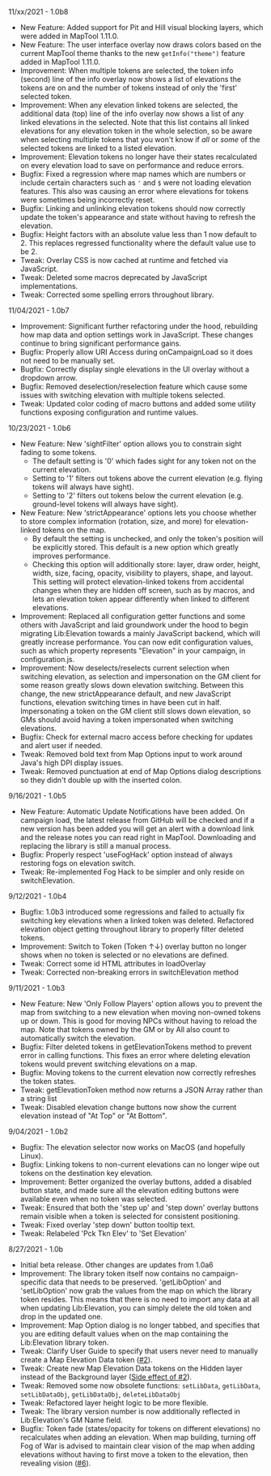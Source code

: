 11/xx/2021 - 1.0b8

- New Feature: Added support for Pit and Hill visual blocking layers, which were added in MapTool 1.11.0.
- New Feature: The user interface overlay now draws colors based on the current MapTool theme thanks to the new `getInfo("theme")` feature added in MapTool 1.11.0.
- Improvement: When multiple tokens are selected, the token info (second) line of the info overlay now shows a list of elevations the tokens are on and the number of tokens instead of only the 'first' selected token.
- Improvement: When any elevation linked tokens are selected, the additional data (top) line of the info overlay now shows a list of any linked elevations in the selected. Note that this list contains all linked elevations for any elevation token in the whole selection, so be aware when selecting multiple tokens that you won't know if *all* or *some* of the selected tokens are linked to a listed elevation.
- Improvement: Elevation tokens no longer have their states recalculated on every elevation load to save on performance and reduce errors.
- Bugfix: Fixed a regression where map names which are numbers or include certain characters such as `'` and `$` were not loading elevation features. This also was causing an error where elevations for tokens were sometimes being incorrectly reset.
- Bugfix: Linking and unlinking elevation tokens should now correctly update the token's appearance and state without having to refresh the elevation.
- Bugfix: Height factors with an absolute value less than 1 now default to 2. This replaces regressed functionality where the default value use to be 2.
- Tweak: Overlay CSS is now cached at runtime and fetched via JavaScript.
- Tweak: Deleted some macros deprecated by JavaScript implementations.
- Tweak: Corrected some spelling errors throughout library.

11/04/2021 - 1.0b7

* Improvement: Significant further refactoring under the hood, rebuilding how map data and option settings work in JavaScript. These changes continue to bring significant performance gains.
* Bugfix: Properly allow URI Access during onCampaignLoad so it does not need to be manually set.
* Bugfix: Correctly display single elevations in the UI overlay without a dropdown arrow.
* Bugfix: Removed deselection/reselection feature which cause some issues with switching elevation with multiple tokens selected.
* Tweak: Updated color coding of macro buttons and added some utility functions exposing configuration and runtime values.

10/23/2021 - 1.0b6

* New Feature: New 'sightFilter' option allows you to constrain sight fading to some tokens. 
  * The default setting is '0' which fades sight for any token not on the current elevation.
  * Setting to '1' filters out tokens above the current elevation (e.g. flying tokens will always have sight).
  * Setting to '2' filters out tokens below the current elevation (e.g. ground-level tokens will always have sight).
* New Feature: New 'strictAppearance' options lets you choose whether to store complex information (rotation, size, and more) for elevation-linked tokens on the map. 
  * By default the setting is unchecked, and only the token's position will be explicitly stored. This default is a new option which greatly improves performance.
  * Checking this option will additionally store: layer, draw order, height, width, size, facing, opacity, visibility to players, shape, and layout. This setting will protect elevation-linked tokens from accidental changes when they are hidden off screen, such as by macros, and lets an elevation token appear differently when linked to different elevations.
* Improvement: Replaced all configuration getter functions and some others with JavaScript and laid groundwork under the hood to begin migrating Lib:Elevation towards a mainly JavaScript backend, which will greatly increase performance. You can now edit configuration values, such as which property represents "Elevation" in your campaign, in configuration.js.
* Improvement: Now deselects/reselects current selection when switching elevation, as selection and impersonation on the GM client for some reason greatly slows down elevation switching. Between this change, the new strictAppearance default, and new JavaScript functions, elevation switching times in have been cut in half. Impersonating a token on the GM client still slows down elevation, so GMs should avoid having a token impersonated when switching elevations.
* Bugfix: Check for external macro access before checking for updates and alert user if needed.
* Tweak: Removed bold text from Map Options input to work around Java's high DPI display issues.
* Tweak: Removed punctuation at end of Map Options dialog descriptions so they didn't double up with the inserted colon.

9/16/2021 - 1.0b5

* New Feature: Automatic Update Notifications have been added. On campaign load, the latest release from GitHub will be checked and if a new version has been added you will get an alert with a download link and the release notes you can read right in MapTool. Downloading and replacing the library is still a manual process.
* Bugfix: Properly respect 'useFogHack' option instead of always restoring fogs on elevation switch.
* Tweak: Re-implemented Fog Hack to be simpler and only reside on switchElevation.

9/12/2021 - 1.0b4

* Bugfix: 1.0b3 introduced some regressions and failed to actually fix switching key elevations when a linked token was deleted. Refactored elevation object getting throughout library to properly filter deleted tokens.
* Improvement: Switch to Token (Token ↑↓) overlay button no longer shows when no token is selected or no elevations are defined.
* Tweak: Correct some id HTML attributes in loadOverlay
* Tweak: Corrected non-breaking errors in switchElevation method

9/11/2021 - 1.0b3

* New Feature: New 'Only Follow Players' option allows you to prevent the map from switching to a new elevation when moving non-owned tokens up or down. This is good for moving NPCs without having to reload the map. Note that tokens owned by the GM or by All also count to automatically switch the elevation.
* Bugfix: Filter deleted tokens in getElevationTokens method to prevent error in calling functions. This fixes an error where deleting elevation tokens would prevent switching elevations on a map.
* Bugfix: Moving tokens to the current elevation now correctly refreshes the token states.
* Tweak: getElevationToken method now returns a JSON Array rather than a string list
* Tweak: Disabled elevation change buttons now show the current elevation instead of "At Top" or "At Bottom".

9/04/2021 - 1.0b2

* Bugfix: The elevation selector now works on MacOS (and hopefully Linux).
* Bugfix: Linking tokens to non-current elevations can no longer wipe out tokens on the destination key elevation.
* Improvement: Better organized the overlay buttons, added a disabled button state, and made sure all the elevation editing buttons were available even when no token was selected.
* Tweak: Ensured that both the 'step up' and 'step down' overlay buttons remain visible when a token is selected for consistent positioning. 
* Tweak: Fixed overlay 'step down' button tooltip text.
* Tweak: Relabeled 'Pck Tkn Elev' to 'Set Elevation'

8/27/2021 - 1.0b

* Initial beta release. Other changes are updates from 1.0a6
* Improvement: The library token itself now contains no campaign-specific data that needs to be preserved. 'getLibOption' and 'setLibOption' now grab the values from the map on which the library token resides. This means that there is no need to import any data at all when updating Lib:Elevation, you can simply delete the old token and drop in the updated one.
* Improvement: Map Option dialog is no longer tabbed, and specifies that you are editing default values when on the map containing the Lib:Elevation library token.
* Tweak: Clarify User Guide to specify that users never need to manually create a Map Elevation Data token ([#2](https://github.com/melek/lib_elevation/issues/2)).
* Tweak: Create new Map Elevation Data tokens on the Hidden layer instead of the Background layer ([Side effect of #2](https://github.com/melek/lib_elevation/issues/2)).
* Tweak: Removed some now obsolete functions: `setLibData`, `getLibData`, `setLibDataObj`, `getLibDataObj`, `deleteLibDataObj`
* Tweak: Refactored layer height logic to be more flexible.
* Tweak: The library version number is now additionally reflected in Lib:Elevation's GM Name field.
* Bugfix: Token fade (states/opacity for tokens on different elevations) no recalculates when adding an elevation. When map building, turning off Fog of War is advised to maintain clear vision of the map when adding elevations without having to first move a token to the elevation, then revealing vision ([#6](https://github.com/melek/lib_elevation/issues/6)).
